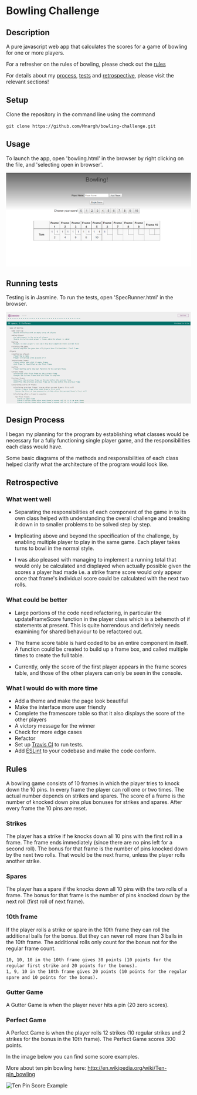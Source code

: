 
Bowling Challenge
=================

## Description

A pure javascript web app that calculates the scores for a game of bowling for one or more players.

For a refresher on the rules of bowling, please check out the [rules](#Rules)

For details about my [process](#Design-Process), [tests](#Running-tests) and [retrospective](#Retrospective), please visit the relevant sections!

## Setup

Clone the repository in the command line using the command 

`git clone https://github.com/Mnargh/bowling-challenge.git`


## Usage

To launch the app, open 'bowling.html' in the browser by right clicking on the file, and 'selecting open in browser'.

![alt text](./images/bowling-screenshot.png "Gameplay Screenshot")


## Running tests

Testing is in Jasmine. To run the tests, open 'SpecRunner.html' in the browser.

![alt text](./images/testing-screenshot.png "Testing Screenshot")

## Design Process

I began my planning for the program by establishing what classes would be necessary for a fully functioning single player game, and the responsibilities each class would have.

Some basic diagrams of the methods and responsibilities of each class helped clarify what the architecture of the program would look like. 

## Retrospective 

### What went well

* Separating the responsibilities of each component of the game in to its own class helped with understanding the overall challenge and breaking it down in to smaller problems to be solved step by step.

* Implicating above and beyond the specification of the challenge, by enabling multiple player to play in the same game. Each player takes turns to bowl in the normal style.

* I was also pleased with managing to implement a running total that would only be calculated and displayed when actually possible given the scores a player had made i.e. a strike frame score would only appear once that frame's individual score could be calculated with the next two rolls.


### What could be better

   * Large portions of the code need refactoring, in particular the updateFrameScore function in the player class which is a behemoth of if statements at present. This is quite horrendous and definitely needs examining for shared behaviour to be refactored out.

   * The frame score table is hard coded to be an entire component in itself. A function could be created to build up a frame box, and called multiple times to create the full table.

* Currently, only the score of the first player appears in the frame scores table, and those of the other players can only be seen in the console.

### What I would do with more time

   * Add a theme and make the page look beautiful
   * Make the interface more user friendly
   * Complete the framescore table so that it also displays the score of the other players
   * A victory message for the winner
   * Check for more edge cases
   * Refactor 
   * Set up [Travis CI](https://travis-ci.org) to run tests.
   * Add [ESLint](http://eslint.org/) to your codebase and make the code conform.


## Rules

A bowling game consists of 10 frames in which the player tries to knock down the 10 pins. In every frame the player can roll one or two times. The actual number depends on strikes and spares. The score of a frame is the number of knocked down pins plus bonuses for strikes and spares. After every frame the 10 pins are reset.

### Strikes

The player has a strike if he knocks down all 10 pins with the first roll in a frame. The frame ends immediately (since there are no pins left for a second roll). The bonus for that frame is the number of pins knocked down by the next two rolls. That would be the next frame, unless the player rolls another strike.

### Spares

The player has a spare if the knocks down all 10 pins with the two rolls of a frame. The bonus for that frame is the number of pins knocked down by the next roll (first roll of next frame).

### 10th frame

If the player rolls a strike or spare in the 10th frame they can roll the additional balls for the bonus. But they can never roll more than 3 balls in the 10th frame. The additional rolls only count for the bonus not for the regular frame count.

    10, 10, 10 in the 10th frame gives 30 points (10 points for the regular first strike and 20 points for the bonus).
    1, 9, 10 in the 10th frame gives 20 points (10 points for the regular spare and 10 points for the bonus).

### Gutter Game

A Gutter Game is when the player never hits a pin (20 zero scores).

### Perfect Game

A Perfect Game is when the player rolls 12 strikes (10 regular strikes and 2 strikes for the bonus in the 10th frame). The Perfect Game scores 300 points.

In the image below you can find some score examples.

More about ten pin bowling here: http://en.wikipedia.org/wiki/Ten-pin_bowling

![Ten Pin Score Example](images/example_ten_pin_scoring.png)


